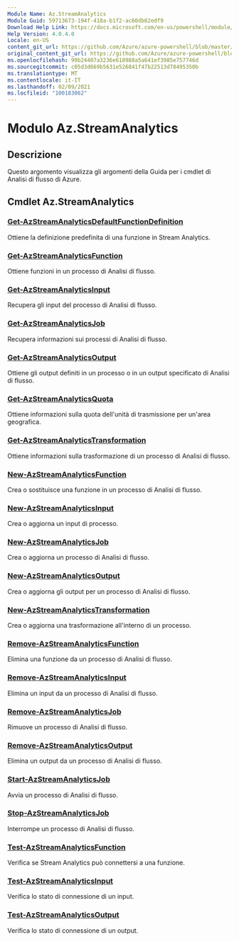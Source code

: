 ```yaml
---
Module Name: Az.StreamAnalytics
Module Guid: 59713673-194f-418a-b1f2-ac60db82edf9
Download Help Link: https://docs.microsoft.com/en-us/powershell/module/az.streamanalytics
Help Version: 4.0.4.0
Locale: en-US
content_git_url: https://github.com/Azure/azure-powershell/blob/master/src/StreamAnalytics/StreamAnalytics/help/Az.StreamAnalytics.md
original_content_git_url: https://github.com/Azure/azure-powershell/blob/master/src/StreamAnalytics/StreamAnalytics/help/Az.StreamAnalytics.md
ms.openlocfilehash: 99b24407a3236e618988a5a641ef3985e757746d
ms.sourcegitcommit: c05d3d669b5631e526841f47b22513d78495350b
ms.translationtype: MT
ms.contentlocale: it-IT
ms.lasthandoff: 02/09/2021
ms.locfileid: "100183062"
---
```

# Modulo Az.StreamAnalytics
## Descrizione
Questo argomento visualizza gli argomenti della Guida per i cmdlet di Analisi di flusso di Azure.

## Cmdlet Az.StreamAnalytics
### [Get-AzStreamAnalyticsDefaultFunctionDefinition](Get-AzStreamAnalyticsDefaultFunctionDefinition.md)
Ottiene la definizione predefinita di una funzione in Stream Analytics.

### [Get-AzStreamAnalyticsFunction](Get-AzStreamAnalyticsFunction.md)
Ottiene funzioni in un processo di Analisi di flusso.

### [Get-AzStreamAnalyticsInput](Get-AzStreamAnalyticsInput.md)
Recupera gli input del processo di Analisi di flusso.

### [Get-AzStreamAnalyticsJob](Get-AzStreamAnalyticsJob.md)
Recupera informazioni sui processi di Analisi di flusso.

### [Get-AzStreamAnalyticsOutput](Get-AzStreamAnalyticsOutput.md)
Ottiene gli output definiti in un processo o in un output specificato di Analisi di flusso.

### [Get-AzStreamAnalyticsQuota](Get-AzStreamAnalyticsQuota.md)
Ottiene informazioni sulla quota dell'unità di trasmissione per un'area geografica.

### [Get-AzStreamAnalyticsTransformation](Get-AzStreamAnalyticsTransformation.md)
Ottiene informazioni sulla trasformazione di un processo di Analisi di flusso.

### [New-AzStreamAnalyticsFunction](New-AzStreamAnalyticsFunction.md)
Crea o sostituisce una funzione in un processo di Analisi di flusso.

### [New-AzStreamAnalyticsInput](New-AzStreamAnalyticsInput.md)
Crea o aggiorna un input di processo.

### [New-AzStreamAnalyticsJob](New-AzStreamAnalyticsJob.md)
Crea o aggiorna un processo di Analisi di flusso.

### [New-AzStreamAnalyticsOutput](New-AzStreamAnalyticsOutput.md)
Crea o aggiorna gli output per un processo di Analisi di flusso.

### [New-AzStreamAnalyticsTransformation](New-AzStreamAnalyticsTransformation.md)
Crea o aggiorna una trasformazione all'interno di un processo.

### [Remove-AzStreamAnalyticsFunction](Remove-AzStreamAnalyticsFunction.md)
Elimina una funzione da un processo di Analisi di flusso.

### [Remove-AzStreamAnalyticsInput](Remove-AzStreamAnalyticsInput.md)
Elimina un input da un processo di Analisi di flusso.

### [Remove-AzStreamAnalyticsJob](Remove-AzStreamAnalyticsJob.md)
Rimuove un processo di Analisi di flusso.

### [Remove-AzStreamAnalyticsOutput](Remove-AzStreamAnalyticsOutput.md)
Elimina un output da un processo di Analisi di flusso.

### [Start-AzStreamAnalyticsJob](Start-AzStreamAnalyticsJob.md)
Avvia un processo di Analisi di flusso.

### [Stop-AzStreamAnalyticsJob](Stop-AzStreamAnalyticsJob.md)
Interrompe un processo di Analisi di flusso.

### [Test-AzStreamAnalyticsFunction](Test-AzStreamAnalyticsFunction.md)
Verifica se Stream Analytics può connettersi a una funzione.

### [Test-AzStreamAnalyticsInput](Test-AzStreamAnalyticsInput.md)
Verifica lo stato di connessione di un input.

### [Test-AzStreamAnalyticsOutput](Test-AzStreamAnalyticsOutput.md)
Verifica lo stato di connessione di un output.

